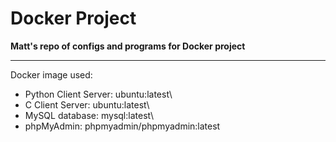# Docker Project

**Matt's repo of configs and programs for Docker project**

---

Docker image used:

- Python Client Server: ubuntu:latest\
- C Client Server: ubuntu:latest\
- MySQL database: mysql:latest\
- phpMyAdmin: phpmyadmin/phpmyadmin:latest
